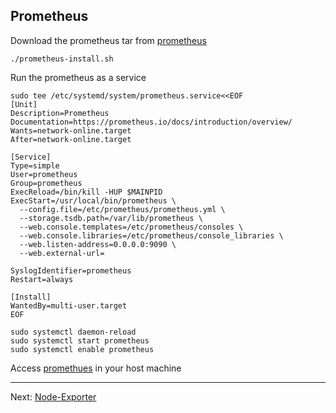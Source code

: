 ## Prometheus

Download the prometheus tar from [prometheus](https://prometheus.io/download/)

```
./prometheus-install.sh
```

Run the prometheus as a service
```
sudo tee /etc/systemd/system/prometheus.service<<EOF
[Unit]
Description=Prometheus
Documentation=https://prometheus.io/docs/introduction/overview/
Wants=network-online.target
After=network-online.target

[Service]
Type=simple
User=prometheus
Group=prometheus
ExecReload=/bin/kill -HUP $MAINPID
ExecStart=/usr/local/bin/prometheus \
  --config.file=/etc/prometheus/prometheus.yml \
  --storage.tsdb.path=/var/lib/prometheus \
  --web.console.templates=/etc/prometheus/consoles \
  --web.console.libraries=/etc/prometheus/console_libraries \
  --web.listen-address=0.0.0.0:9090 \
  --web.external-url=

SyslogIdentifier=prometheus
Restart=always

[Install]
WantedBy=multi-user.target
EOF
```

```
sudo systemctl daemon-reload
sudo systemctl start prometheus
sudo systemctl enable prometheus
```

Access [promethues](http://localhost:9090) in your host machine

-----

Next: [Node-Exporter](02-node-exporter-readme.md)
